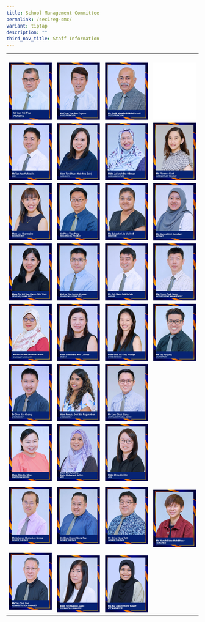 ```yaml
---
title: School Management Committee
permalink: /sec1reg-smc/
variant: tiptap
description: ""
third_nav_title: Staff Information
---
```

<table><tbody><tr><th rowspan="1" colspan="1"><p></p></th><th rowspan="1" colspan="1"><p></p></th><th rowspan="1" colspan="1"><p></p></th><th rowspan="1" colspan="1"><p></p></th></tr><tr><td rowspan="1" colspan="1"><div class="isomer-image-wrapper"><img style="width: 100%" height="auto" width="100%" alt="" src="/images/2MRLAM.jpg"></div></td><td rowspan="1" colspan="1"><div class="isomer-image-wrapper"><img style="width: 100%" height="auto" width="100%" alt="" src="/images/mr%20chan%20yew%20ren%20eugene.jpg"></div></td><td rowspan="1" colspan="1"><div class="isomer-image-wrapper"><img style="width: 100%" height="auto" width="100%" alt="" src="/images/mr%20sheik%20alaudin%20b%20mohd%20ismail.jpg"></div></td><td rowspan="1" colspan="1"><div class="isomer-image-wrapper"><img style="width: 100%" height="auto" width="100%" alt="" src="/images/blankblank.jpg"></div></td></tr><tr><td rowspan="1" colspan="1"><div class="isomer-image-wrapper"><img style="width: 100%" height="auto" width="100%" alt="" src="/images/10%20mr%20tan%20han%20yu%20melvin.jpg"></div></td><td rowspan="1" colspan="1"><div class="isomer-image-wrapper"><img style="width: 100%" height="auto" width="100%" alt="" src="/images/09%20mdm%20tan%20chuen%20wei%20(mrs%20goh).jpg"></div></td><td rowspan="1" colspan="1"><div class="isomer-image-wrapper"><img style="width: 100%" height="auto" width="100%" alt="" src="/images/04%20mdm%20julianah%20bte%20othman.jpg"></div></td><td rowspan="1" colspan="1"><div class="isomer-image-wrapper"><img style="width: 100%" height="auto" width="100%" alt="" src="/images/ms%20florence%20kuek.jpg"></div></td></tr><tr><td rowspan="1" colspan="1"><div class="isomer-image-wrapper"><img style="width: 100%" height="auto" width="100%" alt="" src="/images/05%20mdm%20lau%20charmaine.jpg"></div></td><td rowspan="1" colspan="1"><div class="isomer-image-wrapper"><img style="width: 100%" height="auto" width="100%" alt="" src="/images/07%20mr%20phua%20tian%20peng.jpg"></div></td><td rowspan="1" colspan="1"><div class="isomer-image-wrapper"><img style="width: 100%" height="auto" width="100%" alt="" src="/images/08%20ms%20subashini%20ap%20varlivell08.jpg"></div></td><td rowspan="1" colspan="1"><div class="isomer-image-wrapper"><img style="width: 100%" height="auto" width="100%" alt="" src="/images/02%20ms%20diyana%20binti%20jumahat.jpg"></div></td></tr><tr><td rowspan="1" colspan="1"><div class="isomer-image-wrapper"><img style="width: 100%" height="auto" width="100%" alt="" src="/images/11%20mdm%20tay%20kai%20yun%20karen%20(mrs%20yap).jpg"></div></td><td rowspan="1" colspan="1"><div class="isomer-image-wrapper"><img style="width: 100%" height="auto" width="100%" alt="" src="/images/06%20mr%20lee%20yee%20leong%20keynes.jpg"></div></td><td rowspan="1" colspan="1"><div class="isomer-image-wrapper"><img style="width: 100%" height="auto" width="100%" alt="" src="/images/03%20mr%20goh%20huan%20bok%20kelvin.jpg"></div></td><td rowspan="1" colspan="1"><div class="isomer-image-wrapper"><img style="width: 100%" height="auto" width="100%" alt="" src="/images/01%20mr%20chong%20teck%20seng.jpg"></div></td></tr><tr><td rowspan="1" colspan="1"><div class="isomer-image-wrapper"><img style="width: 100%" height="auto" width="100%" alt="" src="/images/amizah%20sh%20ml.jpg"></div></td><td rowspan="1" colspan="1"><div class="isomer-image-wrapper"><img style="width: 100%" height="auto" width="100%" alt="" src="/images/21%20mdm%20samantha%20woo%20lai%20yee.jpg"></div></td><td rowspan="1" colspan="1"><div class="isomer-image-wrapper"><img style="width: 100%" height="auto" width="100%" alt="" src="/images/17%20mdm%20goh%20jia%20ying%20jocelyn.jpg"></div></td><td rowspan="1" colspan="1"><div class="isomer-image-wrapper"><img style="width: 100%" height="auto" width="100%" alt="" src="/images/22%20mr%20tay%20peiyong.jpg"></div></td></tr><tr><td rowspan="1" colspan="1"><div class="isomer-image-wrapper"><img style="width: 100%" height="auto" width="100%" alt="" src="/images/16%20dr%20choe%20kee%20cheng.jpg"></div></td><td rowspan="1" colspan="1"><div class="isomer-image-wrapper"><img style="width: 100%" height="auto" width="100%" alt="" src="/images/20%20mdm%20renuka%20devi%20do%20ragunathan.jpg"></div></td><td rowspan="1" colspan="1"><div class="isomer-image-wrapper"><img style="width: 100%" height="auto" width="100%" alt="" src="/images/18%20mr%20liew%20chiat%20siang.jpg"></div></td><td rowspan="1" colspan="1"><p></p></td></tr><tr><td rowspan="1" colspan="1"><div class="isomer-image-wrapper"><img style="width: 100%" height="auto" width="100%" alt="" src="/images/15%20mdm%20chin%20hui%20jing.jpg"></div></td><td rowspan="1" colspan="1"><div class="isomer-image-wrapper"><img style="width: 100%" height="auto" width="100%" alt="" src="/images/19%20mdm%20nur%20amalina%20binte%20mohamed%20salleh.jpg"></div></td><td rowspan="1" colspan="1"><div class="isomer-image-wrapper"><img style="width: 100%" height="auto" width="100%" alt="" src="/images/14%20mdm%20chew%20wei%20xin.jpg"></div></td><td rowspan="1" colspan="1"><p></p></td></tr><tr><td rowspan="1" colspan="1"><div class="isomer-image-wrapper"><img style="width: 100%" height="auto" width="100%" alt="" src="/images/coleman%20chong.jpg"></div></td><td rowspan="1" colspan="1"><div class="isomer-image-wrapper"><img style="width: 100%" height="auto" width="100%" alt="" src="/images/ray%20chua.jpg"></div></td><td rowspan="1" colspan="1"><div class="isomer-image-wrapper"><img style="width: 100%" height="auto" width="100%" alt="" src="/images/hong%20tatt.jpg"></div></td><td rowspan="1" colspan="1"><p></p><div class="isomer-image-wrapper"><img style="width: 100%;" height="auto" width="100%" alt="" src="/images/Ms_Nuriah_Binte_Mohd_Noor.jpg"></div></td></tr><tr><td rowspan="1" colspan="1"><div class="isomer-image-wrapper"><img style="width: 100%" height="auto" width="100%" alt="" src="/images/mr%20tay%20chek%20foo.jpg"></div></td><td rowspan="1" colspan="1"><p></p><div class="isomer-image-wrapper"><img style="width: 100%" height="auto" width="100%" alt="" src="/images/_Mdm_Tan_Huiping_Apple.jpg"></div></td><td rowspan="1" colspan="1"><p></p><div class="isomer-image-wrapper"><img style="width: 100%" height="auto" width="100%" alt="" src="/images/Ms_Nur_Atiqah_Mohd_Yusoff.jpg"></div></td><td rowspan="1" colspan="1"><p></p></td></tr></tbody></table><p></p>